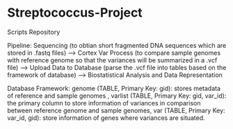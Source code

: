 # Streptococcus-Project
Scripts Repository

Pipeline: 
Sequencing (to obtian short fragmented DNA sequences which are stored in .fastq files) --> Cortex Var Process (to compare sample genomes with reference genome so that the variances will be summarized in a .vcf file) --> Upload Data to Database (parse the .vcf file into tables based on the framework of database) --> Biostatistical Analysis and Data Representation

Database Framework: genome (TABLE, Primary Key: gid): stores metadata of reference and sample genomes , varlist (TABLE, Primary Key: gid, var_id): the primary column to store information of variances in comparison between reference genome and sample genomes, var (TABLE, Primary Key: var_id, gid): store information of genes where variances are situated.
